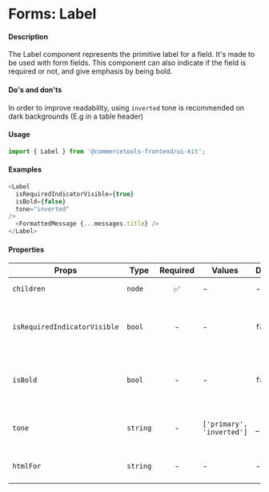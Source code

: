 # Forms: Label

#### Description

The Label component represents the primitive label for a field. It's made to be used with form fields. This component can also indicate if the field is required or not, and give emphasis by being bold.

#### Do's and don'ts

In order to improve readability, using `inverted` tone is recommended on dark backgrounds (E.g in a table header)

#### Usage

```js
import { Label } from '@commercetools-frontend/ui-kit';
```

#### Examples

```js
<Label
  isRequiredIndicatorVisible={true}
  isBold={false}
  tone="inverted"
/>
  <FormattedMessage {...messages.title} />
</Label>
```

#### Properties

| Props                        | Type     | Required | Values                    | Default | Description                                          |
| ---------------------------- | -------- | :------: | ------------------------- | ------- | ---------------------------------------------------- |
| `children`                   | `node`   |    ✅    | -                         | -       | Value of the label                                   |
| `isRequiredIndicatorVisible` | `bool`   |    -     | -                         | `false` | Indicates if the labeled field is required in a form |  |
| `isBold`                     | `bool`   |    -     | -                         | `false` | Indicates if the label title should be in bold text  |
| `tone`                       | `string` |    -     | `['primary', 'inverted']` | \_      | Indicates the tone to be applied to the label        |
| `htmlFor`                    | `string` |    -     | -                         | -       | ID of the labeled input                              |
